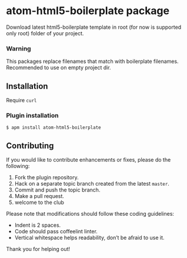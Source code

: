 # atom-html5-boilerplate package

Download latest html5-boilerplate template in root (for now is supported only root) folder of your project.
### Warning
This packages replace filenames that match with boilerplate filenames.
Recommended to use on empty project dir.


## Installation
Require `curl`

### Plugin installation
```
$ apm install atom-html5-boilerplate
```

## Contributing
If you would like to contribute enhancements or fixes, please do the following:

1. Fork the plugin repository.
1. Hack on a separate topic branch created from the latest `master`.
1. Commit and push the topic branch.
1. Make a pull request.
1. welcome to the club

Please note that modifications should follow these coding guidelines:

- Indent is 2 spaces.
- Code should pass coffeelint linter.
- Vertical whitespace helps readability, don’t be afraid to use it.

Thank you for helping out!
